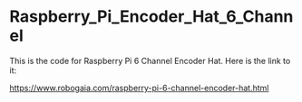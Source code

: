 # Raspberry_Pi_Encoder_Hat_6_Channel

This is the code for Raspberry Pi 6 Channel Encoder Hat. Here is the link to it:

https://www.robogaia.com/raspberry-pi-6-channel-encoder-hat.html
